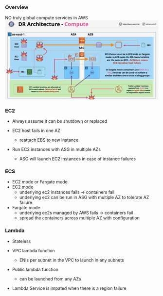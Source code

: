 ### Overview
NO truly global compute services in AWS
![dr-compute](dr-compute.png)

### EC2
- Always assume it can be shutdown or replaced
- EC2 host fails in one AZ
    - reattach EBS to new instance
    
- Run EC2 instances with ASG in multiple AZs
    - ASG will launch EC2 instances in case of instance failures

### ECS
- EC2 mode or Fargate mode
- EC2 mode
    - underlying ec2 instances fails -> containers fail
    - underlying ec2 can be run in ASG with multiple AZ to tolerate AZ failure
- Fargate mode
    - underlying ec2s managed by AWS fails -> containers fail
    - spread the containers across multiple AZ with configuration

### Lambda
- Stateless
- VPC lambda function 
    - ENIs per subnet in the VPC to launch in any subnets
- Public lambda function
    - can be launched from any AZs

- Lambda Service is impated when there is a region failure